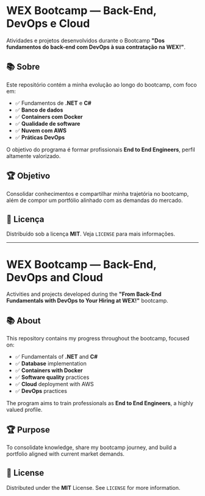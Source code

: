 # WEX Bootcamp — Back-End, DevOps e Cloud

Atividades e projetos desenvolvidos durante o Bootcamp **"Dos fundamentos do back-end com DevOps à sua contratação na WEX!"**.

## 📚 Sobre

Este repositório contém a minha evolução ao longo do bootcamp, com foco em:

- ✅ Fundamentos de **.NET** e **C#**
- ✅ **Banco de dados**
- ✅ **Containers com Docker**
- ✅ **Qualidade de software**
- ✅ **Nuvem com AWS**
- ✅ **Práticas DevOps**

O objetivo do programa é formar profissionais **End to End Engineers**, perfil altamente valorizado.

## 🏆 Objetivo

Consolidar conhecimentos e compartilhar minha trajetória no bootcamp, além de compor um portfólio alinhado com as demandas do mercado.

## 📝 Licença

Distribuído sob a licença **MIT**. Veja `LICENSE` para mais informações.

---

# WEX Bootcamp — Back-End, DevOps and Cloud

Activities and projects developed during the **"From Back-End Fundamentals with DevOps to Your Hiring at WEX!"** bootcamp.

## 📚 About

This repository contains my progress throughout the bootcamp, focused on:

- ✅ Fundamentals of **.NET** and **C#**
- ✅ **Database** implementation
- ✅ **Containers with Docker**
- ✅ **Software quality** practices
- ✅ **Cloud** deployment with AWS
- ✅ **DevOps** practices

The program aims to train professionals as **End to End Engineers**, a highly valued profile.

## 🏆 Purpose

To consolidate knowledge, share my bootcamp journey, and build a portfolio aligned with current market demands.

## 📝 License

Distributed under the **MIT** License. See `LICENSE` for more information.

